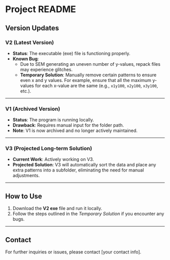 # Project README

## Version Updates

### **V2 (Latest Version)**
- **Status**: The executable (exe) file is functioning properly.
- **Known Bug**:
  - Due to SEM generating an uneven number of y-values, repack files may experience glitches.
  - **Temporary Solution**: Manually remove certain patterns to ensure even x and y values. For example, ensure that all the maximum y-values for each x-value are the same (e.g., `x1y100`, `x2y100`, `x3y100`, etc.).

---

### **V1 (Archived Version)**
- **Status**: The program is running locally.
- **Drawback**: Requires manual input for the folder path.
- **Note**: V1 is now archived and no longer actively maintained.

---

### **V3 (Projected Long-term Solution)**
- **Current Work**: Actively working on V3.
- **Projected Solution**: V3 will automatically sort the data and place any extra patterns into a subfolder, eliminating the need for manual adjustments.

---

## How to Use

1. Download the **V2 exe** file and run it locally.
2. Follow the steps outlined in the *Temporary Solution* if you encounter any bugs.

---

## Contact

For further inquiries or issues, please contact [your contact info].
